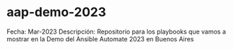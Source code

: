 # aap-demo-2023

Fecha: Mar-2023
Descripción: Repositorio para los playbooks que vamos a mostrar en la Demo del Ansible Automate 2023 en Buenos Aires
